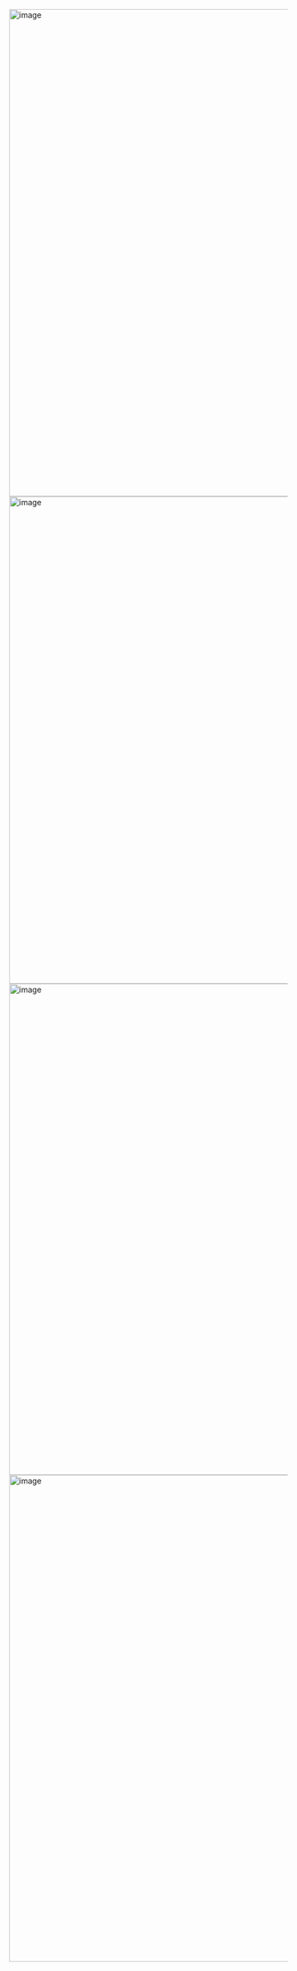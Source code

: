 <img width="1165" height="881" alt="image" src="https://github.com/user-attachments/assets/ce1dad76-ebb0-4776-994c-7af1c98d3dc1" />
<img width="1165" height="881" alt="image" src="https://github.com/user-attachments/assets/74a24bcb-5a26-4e73-9199-fb5f666b7e8c" />
<img width="1166" height="888" alt="image" src="https://github.com/user-attachments/assets/4221668e-03e4-48ed-9962-9eb84d98da1c" />
<img width="1168" height="880" alt="image" src="https://github.com/user-attachments/assets/5a095e91-e4aa-4551-b846-7f52faf78c11" />



